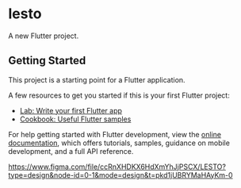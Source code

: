 # lesto

A new Flutter project.

## Getting Started

This project is a starting point for a Flutter application.

A few resources to get you started if this is your first Flutter project:

- [Lab: Write your first Flutter app](https://docs.flutter.dev/get-started/codelab)
- [Cookbook: Useful Flutter samples](https://docs.flutter.dev/cookbook)

For help getting started with Flutter development, view the
[online documentation](https://docs.flutter.dev/), which offers tutorials,
samples, guidance on mobile development, and a full API reference.

https://www.figma.com/file/ccRnXHDKX6HdXmYhJjPSCX/LESTO?type=design&node-id=0-1&mode=design&t=pkd1jUBRYMaHAyKm-0